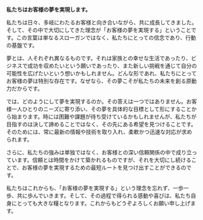 **私たちはお客様の夢を実現します。**

私たちは日々、多岐にわたるお客様と向き合いながら、共に成長してきました。そして、その中で大切にしてきた理念が「お客様の夢を実現する」ということです。この言葉は単なるスローガンではなく、私たちにとっての信念であり、行動の基盤です。

夢とは、人それぞれ異なるものです。それは家族との幸せな生活であったり、ビジネスで成功を収めたいという願いであったり、また新しい挑戦を通じて自分の可能性を広げたいという想いかもしれません。どんな形であれ、私たちにとってお客様の夢は特別な存在です。なぜなら、その夢こそが私たちの未来を創る原動力だからです。

では、どのようにして夢を実現するのか。その答えは一つではありません。お客様一人ひとりのニーズに寄り添い、その夢を具体的な目標として形にすることから始まります。時には困難や課題が待ち受けているかもしれませんが、私たちが目指すのは決して諦めることではなく、その先にある希望を見つけることです。そのためには、常に最新の情報や技術を取り入れ、柔軟かつ迅速な対応が求められます。

さらに、私たちの強みは単独ではなく、お客様との深い信頼関係の中で成り立っています。信頼とは時間をかけて築かれるものですが、それを大切にし続けることで、お客様の夢を実現するための最短ルートを見つけ出すことができるのです。

私たちはこれからも、「お客様の夢を実現する」という理念を忘れず、一歩一歩、共に歩んでいきます。そして、その過程で得られる感動や喜びは、私たち自身にとっても大きな糧となります。これからもどうぞよろしくお願い申し上げます。